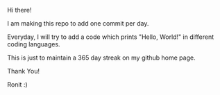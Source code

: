 Hi there!

I am making this repo to add one commit per day.

Everyday, I will try to add a code which prints "Hello, World!" in different coding languages.

This is just to maintain a 365 day streak on my github home page.

Thank You!

Ronit :)
